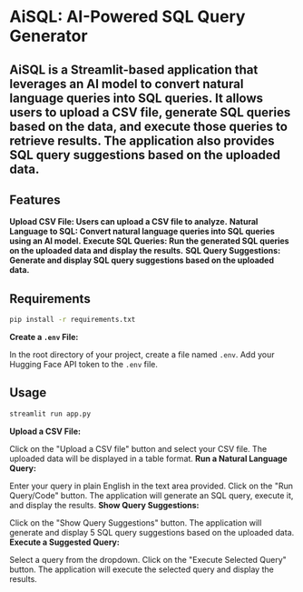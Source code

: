 # AiSQL: AI-Powered SQL Query Generator
## AiSQL is a Streamlit-based application that leverages an AI model to convert natural language queries into SQL queries. It allows users to upload a CSV file, generate SQL queries based on the data, and execute those queries to retrieve results. The application also provides SQL query suggestions based on the uploaded data.

## Features
**Upload CSV File: Users can upload a CSV file to analyze.**
**Natural Language to SQL: Convert natural language queries into SQL queries using an AI model.**
**Execute SQL Queries: Run the generated SQL queries on the uploaded data and display the results.**
**SQL Query Suggestions: Generate and display SQL query suggestions based on the uploaded data.**


## Requirements
```bash 
pip install -r requirements.txt
```
**Create a ```.env``` File:**

In the root directory of your project, create a file named ```.env```.
Add your Hugging Face API token to the ```.env``` file.

## Usage
```bash
streamlit run app.py
```
**Upload a CSV File:**

Click on the "Upload a CSV file" button and select your CSV file.
The uploaded data will be displayed in a table format.
**Run a Natural Language Query:**

Enter your query in plain English in the text area provided.
Click on the "Run Query/Code" button.
The application will generate an SQL query, execute it, and display the results.
**Show Query Suggestions:**

Click on the "Show Query Suggestions" button.
The application will generate and display 5 SQL query suggestions based on the uploaded data.
**Execute a Suggested Query:**

Select a query from the dropdown.
Click on the "Execute Selected Query" button.
The application will execute the selected query and display the results.
